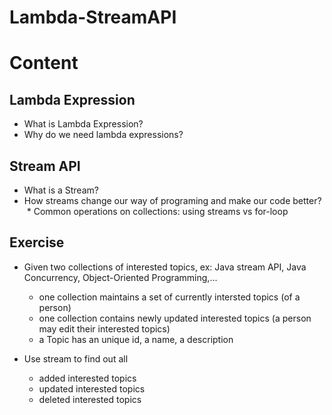 # Lambda-StreamAPI

# Content
## Lambda Expression
* What is Lambda Expression?
* Why do we need lambda expressions?

## Stream API
* What is a Stream?
* How streams change our way of programing and make our code better?
  * Common operations on collections: using streams vs for-loop
  
## Exercise
* Given two collections of interested topics, ex: Java stream API, Java Concurrency, Object-Oriented Programming,...
    * one collection maintains a set of currently intersted topics (of a person)
    * one collection contains newly updated interested topics (a person may edit their interested topics)
    * a Topic has an unique id, a name, a description

* Use stream to find out all 
    * added interested topics
    * updated interested topics
    * deleted interested topics
   
    
